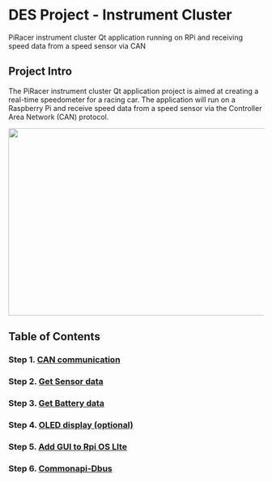 # **DES Project - Instrument Cluster**

PiRacer instrument cluster Qt application running on RPi and receiving speed data from a speed sensor via CAN

## **Project Intro**

The PiRacer instrument cluster Qt application project is aimed at creating a real-time speedometer for a racing car. The application will run on a Raspberry Pi and receive speed data from a speed sensor via the Controller Area Network (CAN) protocol. 


<p align="center">
  <img width="807" height="370" src="https://user-images.githubusercontent.com/81483791/224406250-42e7ed3c-664e-4e7f-9d1b-a78e43e0103b.png">
</p>  


## **Table of Contents**

### Step 1. [CAN communication](CAN)
### Step 2. [Get Sensor data](Sensor)
### Step 3. [Get Battery data](Battery)
### Step 4. [OLED display (optional)](OLED)
### Step 5. [Add GUI to Rpi OS LIte](GUI)
### Step 6. [Commonapi-Dbus](Commonapi-Dbus)


